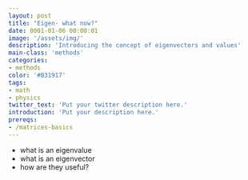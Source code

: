 ```yaml
---
layout: post
title: "Eigen- what now?"
date: 0001-01-06 00:00:01
image: '/assets/img/'
description: 'Introducing the concept of eigenvectors and values'
main-class: 'methods'
categories: 
- methods
color: '#B31917'
tags:
- math
- physics
twitter_text: 'Put your twitter description here.'
introduction: 'Put your description here.'
prereqs:
- /matrices-basics
---
```


* what is an eigenvalue
* what is an eigenvector
* how are they useful?
